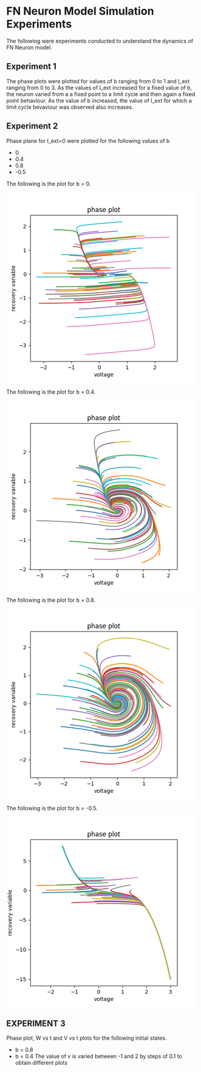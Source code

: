 # FN Neuron Model Simulation Experiments
The following were experiments conducted to understand the dynamics of FN Neuron model.
## Experiment 1
The phase plots were plotted for values of b ranging from 0 to 1 and I\_ext ranging from 0 to 3.
As the values of I\_ext increased for a fixed value of b, the neuron varied from a a fixed point to a limit cycle and then again a fixed point behaviour. 
As the value of b increased, the value of I\_ext for which a limit cycle bevaviour was observed also increases.


## Experiment 2
Phase plane for I\_ext=0 were plotted for the following values of b
- 0
- 0.4
- 0.8
- -0.5

The following is the plot for b = 0.

![case1](images/exp2/case_1a_phase_plot_num_iter_100_b_0.0000_dt_0.0010_I_ext_0.0000_niter_100000.png)

The following is the plot for b = 0.4.

![case2](images/exp2/case_1a_phase_plot_num_iter_100_b_0.4000_dt_0.0010_I_ext_0.0000_niter_100000.png)

The following is the plot for b = 0.8.

![case3](images/exp2/case_1a_phase_plot_num_iter_100_b_0.8000_dt_0.0010_I_ext_0.0000_niter_100000.png)

The following is the plot for b = -0.5.

![case4](images/exp2/case_1a_phase_plot_num_iter_50_b_-0.5000_dt_0.0010_I_ext_0.0000_niter_100000.png)


## EXPERIMENT 3
Phase plot, W vs t and V vs t plots for the following initial states.
- b = 0.8
- b = 0.4
The value of v is varied between -1 and 2 by steps of 0.1 to obtain different plots
